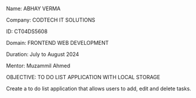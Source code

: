 
Name: ABHAY VERMA

Company: CODTECH IT SOLUTIONS

ID: CT04DS5608

Domain: FRONTEND WEB DEVELOPMENT

Duration: July to August 2024

Mentor: Muzammil Ahmed




OBJECTIVE: TO DO LIST APPLICATION WITH LOCAL STORAGE

Create a to do list application that allows users to add, edit and delete tasks.
